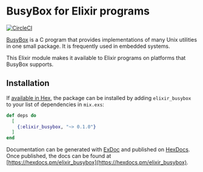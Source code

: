 # BusyBox for Elixir programs

[![CircleCI](https://circleci.com/gh/fhunleth/elixir_busybox.svg?style=svg)](https://circleci.com/gh/fhunleth/elixir_busybox)

[BusyBox](https://www.busybox.net/) is a C program that provides implementations
of many Unix utilities in one small package. It is frequently used in embedded
systems.

This Elixir module makes it available to Elixir programs on platforms that
BusyBox supports.

## Installation

If [available in Hex](https://hex.pm/docs/publish), the package can be installed
by adding `elixir_busybox` to your list of dependencies in `mix.exs`:

```elixir
def deps do
  [
    {:elixir_busybox, "~> 0.1.0"}
  ]
end
```

Documentation can be generated with [ExDoc](https://github.com/elixir-lang/ex_doc)
and published on [HexDocs](https://hexdocs.pm). Once published, the docs can
be found at [https://hexdocs.pm/elixir_busybox](https://hexdocs.pm/elixir_busybox).

